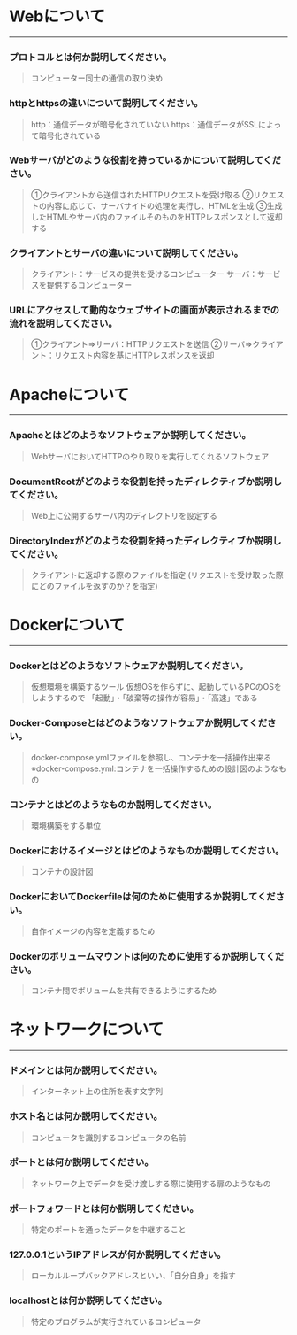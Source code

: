 # Webについて
---
### プロトコルとは何か説明してください。
> コンピューター同士の通信の取り決め

### httpとhttpsの違いについて説明してください。
> http：通信データが暗号化されていない
> https：通信データがSSLによって暗号化されている

### Webサーバがどのような役割を持っているかについて説明してください。
> ①クライアントから送信されたHTTPリクエストを受け取る
> ②リクエストの内容に応じて、サーバサイドの処理を実行し、HTMLを生成
> ③生成したHTMLやサーバ内のファイルそのものをHTTPレスポンスとして返却する

### クライアントとサーバの違いについて説明してください。
> クライアント：サービスの提供を受けるコンピューター
> サーバ：サービスを提供するコンピューター

### URLにアクセスして動的なウェブサイトの画面が表示されるまでの流れを説明してください。
> ①クライアント⇒サーバ：HTTPリクエストを送信
> ②サーバ⇒クライアント：リクエスト内容を基にHTTPレスポンスを返却


# Apacheについて
---
### Apacheとはどのようなソフトウェアか説明してください。
> WebサーバにおいてHTTPのやり取りを実行してくれるソフトウェア

### DocumentRootがどのような役割を持ったディレクティブか説明してください。
> Web上に公開するサーバ内のディレクトリを設定する

### DirectoryIndexがどのような役割を持ったディレクティブか説明してください。
> クライアントに返却する際のファイルを指定
> (リクエストを受け取った際にどのファイルを返すのか？を指定)


# Dockerについて
---
### Dockerとはどのようなソフトウェアか説明してください。
> 仮想環境を構築するツール
> 仮想OSを作らずに、起動しているPCのOSをしようするので
> 「起動」・「破棄等の操作が容易」・「高速」である

### Docker-Composeとはどのようなソフトウェアか説明してください。
> docker-compose.ymlファイルを参照し、コンテナを一括操作出来る
> ※docker-compose.yml:コンテナを一括操作するための設計図のようなもの

### コンテナとはどのようなものか説明してください。
> 環境構築をする単位

### Dockerにおけるイメージとはどのようなものか説明してください。
> コンテナの設計図

### DockerにおいてDockerfileは何のために使用するか説明してください。
> 自作イメージの内容を定義するため

### Dockerのボリュームマウントは何のために使用するか説明してください。
> コンテナ間でボリュームを共有できるようにするため


# ネットワークについて
---
### ドメインとは何か説明してください。
> インターネット上の住所を表す文字列

### ホスト名とは何か説明してください。
> コンピュータを識別するコンピュータの名前

### ポートとは何か説明してください。
> ネットワーク上でデータを受け渡しする際に使用する扉のようなもの

### ポートフォワードとは何か説明してください。
> 特定のポートを通ったデータを中継すること

### 127.0.0.1というIPアドレスが何か説明してください。
> ローカルループバックアドレスといい、「自分自身」を指す

### localhostとは何か説明してください。
> 特定のプログラムが実行されているコンピュータ



